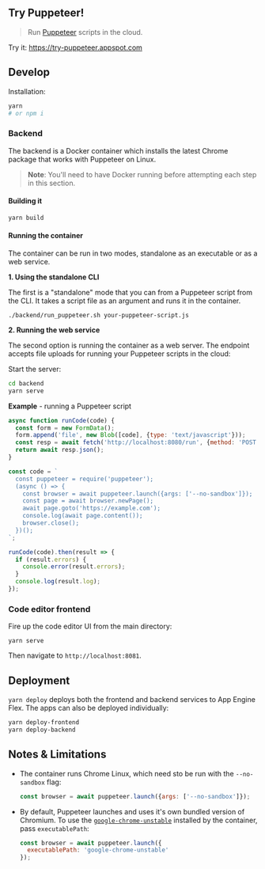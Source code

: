 ## Try Puppeteer!

> Run [Puppeteer](https://github.com/GoogleChrome/puppeteer) scripts in the cloud.

Try it: https://try-puppeteer.appspot.com

## Develop

Installation:

```sh
yarn
# or npm i
```

### Backend

The backend is a Docker container which installs the latest Chrome package
that works with Puppeteer on Linux.

> **Note**: You'll need to have Docker running before attempting each step in this section.

#### Building it

```sh
yarn build
```

#### Running the container

The container can be run in two modes, standalone as an executable or as a web service.

**1. Using the standalone CLI**

The first is a "standalone" mode that you can from a Puppeteer script from the CLI. It takes a script file as an argument and runs it in the container.

```
./backend/run_puppeteer.sh your-puppeteer-script.js
```

**2. Running the web service**

The second option is running the container as a web server. The endpoint accepts
file uploads for running your Puppeteer scripts in the cloud:

Start the server:

```sh
cd backend
yarn serve
```

**Example** - running a Puppeteer script

```js
async function runCode(code) {
  const form = new FormData();
  form.append('file', new Blob([code], {type: 'text/javascript'}));
  const resp = await fetch('http://localhost:8080/run', {method: 'POST', body: form});
  return await resp.json();
}

const code = `
  const puppeteer = require('puppeteer');
  (async () => {
    const browser = await puppeteer.launch({args: ['--no-sandbox']});
    const page = await browser.newPage();
    await page.goto('https://example.com');
    console.log(await page.content());
    browser.close();
  })();
`;

runCode(code).then(result => {
  if (result.errors) {
    console.error(result.errors);
  }
  console.log(result.log);
});
```

### Code editor frontend

Fire up the code editor UI from the main directory:

```
yarn serve
```

Then navigate to `http://localhost:8081`.


## Deployment

`yarn deploy` deploys both the frontend and backend services to App Engine Flex. The
apps can also be deployed individually:

```sh
yarn deploy-frontend
yarn deploy-backend
```

## Notes & Limitations

- The container runs Chrome Linux, which need sto be run with the `--no-sandbox` flag:

  ```js
  const browser = await puppeteer.launch({args: ['--no-sandbox']});
  ```

- By default, Puppeteer launches and uses it's own bundled version of Chromium. To use
  the [`google-chrome-unstable`](https://www.ubuntuupdates.org/ppa/google_chrome) installed by the container, pass `executablePath`:

  ```js
  const browser = await puppeteer.launch({
    executablePath: 'google-chrome-unstable'
  });
  ```
